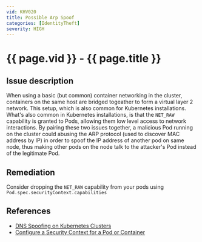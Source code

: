 ```yaml
---
vid: KHV020
title: Possible Arp Spoof
categories: [IdentityTheft]
severity: HIGH
---
```


# {{ page.vid }} - {{ page.title }}

## Issue description

When using a basic (but common) container networking in the cluster, containers on the same host are bridged togeather to form a virtual layer 2 network. This setup, which is also common for Kubernetes installations. What's also common in Kubernetes installations, is that the `NET_RAW` capability is granted to Pods, allowing them low level access to network interactions. By pairing these two issues together, a malicious Pod running on the cluster could abusing the ARP protocol (used to discover MAC address by IP) in order to spoof the IP address of another pod on same node, thus making other pods on the node talk to the attacker's Pod instead of the legitimate Pod.

## Remediation

Consider dropping the `NET_RAW` capability from your pods using `Pod.spec.securityContext.capabilities`

## References

- [DNS Spoofing on Kubernetes Clusters](https://blog.aquasec.com/dns-spoofing-kubernetes-clusters)
- [Configure a Security Context for a Pod or Container](https://kubernetes.io/docs/tasks/configure-pod-container/security-context/)
